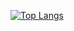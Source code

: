 

[![Top Langs](https://github-readme-stats.vercel.app/api/top-langs/?username=goriiin&hide=HTML)](https://github.com/anuraghazra/github-readme-stats)

